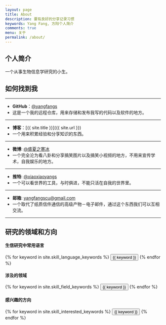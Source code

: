 ```yaml
---
layout: page
title: About
description: 要有良好的分享记录习惯
keywords: Yang Fang, 方阳个人简介
comments: true
menu: 关于
permalink: /about/
---
```


## 个人简介

一个从事生物信息学研究的小生。


## 如何找到我

***

* **GitHub**：[@yangfangs](https://github.com/yangfangs)
* 这是一个我的远程仓库，用来存储和发布我写的代码以及软件的地方。

***

* **博客**：[{{ site.title }}]({{ site.url }})
* 一个用来积累经验和分享知识的东西。

***

* **微博**: [@盛夏之寒冰](http://weibo.com/2356685507/profile?topnav=1&wvr=6&is_all=1)
* 一个完全沦为看八卦和分享搞笑图片以及搞笑小视频的地方，不用来宣传学术，自我娱乐的地方。

***

* **推特**: [@xiaoxiaoyangs](https://twitter.com/xiaoxiaoyangs?edit=true)
* 一个可以看世界的工具，与时俱进，不能只活在自我的世界里。

***

* **邮箱**: <a href="mailto:yangfangscu@gmail.com">yangfangscu@gmail.com</a>
* 一个取代了纸质信件通信的高级产物－电子邮件，通过这个东西我们可以互相交流。

***


## 研究的领域和方向

#### 生信研究中常用语言
<div class="btn-inline">
    {% for keyword in site.skill_language_keywords %}
    <button class="btn btn-outline" type="button">{{ keyword }}</button>
    {% endfor %}
</div>

#### 涉及的领域
<div class="btn-inline">
    {% for keyword in site.skill_field_keywords %}
    <button class="btn btn-outline" type="button">{{ keyword }}</button>
    {% endfor %}
</div>

#### 感兴趣的方向
<div class="btn-inline">
    {% for keyword in site.skill_interested_keywords %}
    <button class="btn btn-outline" type="button">{{ keyword }}</button>
    {% endfor %}
</div>
